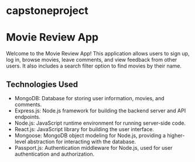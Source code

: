 # capstoneproject

# Movie Review App

Welcome to the Movie Review App! This application allows users to sign up, log in, browse movies, leave comments, and view feedback from other users. It also includes a search filter option to find movies by their name.

## Technologies Used

- MongoDB: Database for storing user information, movies, and comments.
- Express.js: Node.js framework for building the backend server and API endpoints.
- Node.js: JavaScript runtime environment for running server-side code.
- React.js: JavaScript library for building the user interface.
- Mongoose: MongoDB object modeling for Node.js, providing a higher-level abstraction for interacting with the database.
- Passport.js: Authentication middleware for Node.js, used for user authentication and authorization.
